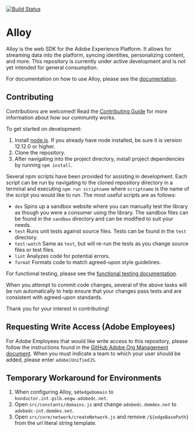 [![Build Status](https://travis-ci.org/adobe/alloy.svg?branch=master)](https://travis-ci.org/adobe/alloy)

# Alloy

Alloy is the web SDK for the Adobe Experience Platform. It allows for streaming data into the platform, syncing identities, personalizing content, and more. This repository is currently under active development and is not yet intended for general consumption.

For documentation on how to use Alloy, please see the [documentation](https://app.gitbook.com/@launch/s/adobe-experience-platform-web-sdk).

## Contributing

Contributions are welcomed! Read the [Contributing Guide](.github/CONTRIBUTING.md) for more information about how our community works.

To get started on development:

1. Install [node.js](https://nodejs.org/). If you already have node installed, be sure it is version 12.12.0 or higher.
1. Clone the repository.
1. After navigating into the project directory, install project dependencies by running `npm install`.

Several npm scripts have been provided for assisting in development. Each script can be run by navigating to the cloned repository directory in a terminal and executing `npm run scriptname` where `scriptname` is the name of the script you would like to run. The most useful scripts are as follows:

* `dev` Spins up a sandbox website where you can manually test the library as though you were a consumer using the library. The sandbox files can be found in the `sandbox` directory and can be modified to suit your needs.
* `test` Runs unit tests against source files. Tests can be found in the `test` directory.
* `test:watch` Same as `test`, but will re-run the tests as you change source files or test files.
* `lint` Analyzes code for potential errors.
* `format` Formats code to match agreed-upon style guidelines.

For functional testing, please see the [functional testing documentation](test/docs/alloy_qe_func.png).

When you attempt to commit code changes, several of the above tasks will be run automatically to help ensure that your changes pass tests and are consistent with agreed-upon standards.

Thank you for your interest in contributing! 

## Requesting Write Access (Adobe Employees)

For Adobe Employees that would like write access to this repository, please follow the instructions found in the [GitHub Adobe Org Management document](https://git.corp.adobe.com/OpenSourceAdvisoryBoard/handbook/blob/master/GitHub-Adobe-Org-Management.md#request-access-to-our-adobe-github-org). When you must indicate a team to which your user should be added, please enter `adobe|UnifiedJS`.

## Temporary Workaround for Environments

1. When configuring Alloy, set`edgeDomain` to `konductor.int.gslb.eegw.adobedc.net`.
2. Open `src/constants/domains.js` and change `adobedc.demdex.net` to `adobedc-int.demdex.net`.
3. Open `src/core/network/createNetwork.js` and remove `/${edgeBasePath}` from the url literal string template.

